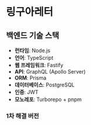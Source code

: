 # 링구아레터

## 백엔드 기술 스택
- **런타임**: Node.js
- **언어**: TypeScript
- **웹 프레임워크**: Fastify
- **API**: GraphQL (Apollo Server)
- **ORM**: Prisma
- **데이터베이스**: PostgreSQL
- **인증**: JWT
- **모노레포**: Turborepo + pnpm

### 1차 해결 버전 
